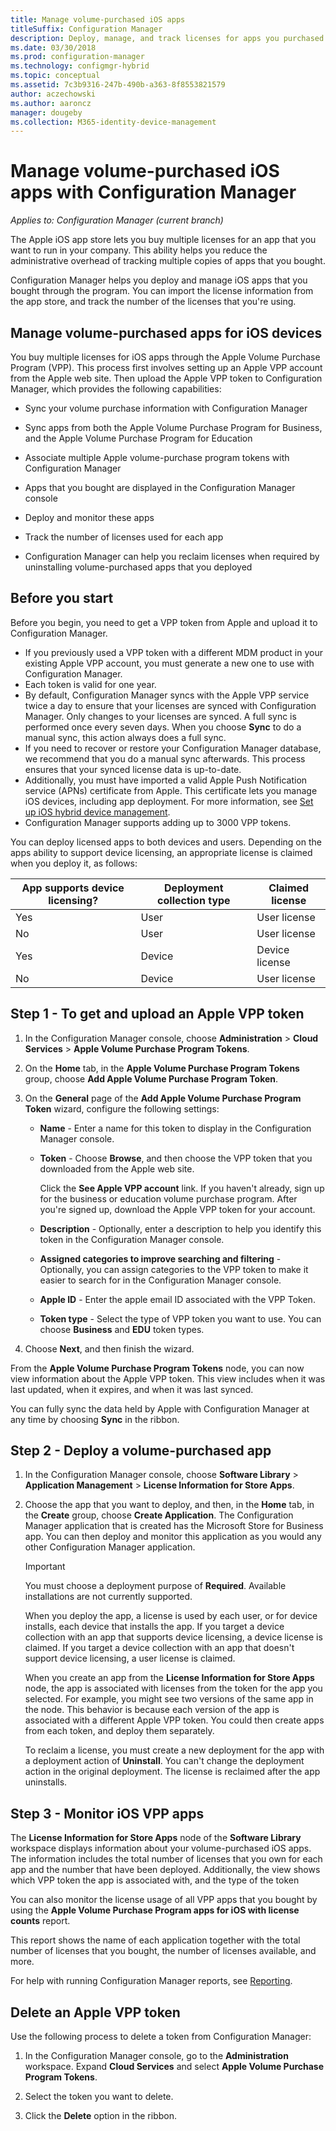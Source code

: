 ```yaml
---
title: Manage volume-purchased iOS apps
titleSuffix: Configuration Manager
description: Deploy, manage, and track licenses for apps you purchased through the Apple iOS app store.
ms.date: 03/30/2018
ms.prod: configuration-manager
ms.technology: configmgr-hybrid
ms.topic: conceptual
ms.assetid: 7c3b9316-247b-490b-a363-8f8553821579
author: aczechowski
ms.author: aaroncz
manager: dougeby
ms.collection: M365-identity-device-management
---
```

# Manage volume-purchased iOS apps with Configuration Manager

*Applies to: Configuration Manager (current branch)*



 The Apple iOS app store lets you buy multiple licenses for an app that you want to run in your company. This ability helps you reduce the administrative overhead of tracking multiple copies of apps that you bought.  

 Configuration Manager helps you deploy and manage iOS apps that you bought through the program. You can import the license information from the app store, and track the number of the licenses that you're using.  



## Manage volume-purchased apps for iOS devices  
 You buy multiple licenses for iOS apps through the Apple Volume Purchase Program (VPP). This process first involves setting up an Apple VPP account from the Apple web site. Then upload the Apple VPP token to Configuration Manager, which provides the following capabilities:  

-   Sync your volume purchase information with Configuration Manager  
 
- Sync apps from both the Apple Volume Purchase Program for Business, and the Apple Volume Purchase Program for Education  

- Associate multiple Apple volume-purchase program tokens with Configuration Manager  

-   Apps that you bought are displayed in the Configuration Manager console  

-   Deploy and monitor these apps  

-   Track the number of licenses used for each app   

-   Configuration Manager can help you reclaim licenses when required by uninstalling volume-purchased apps that you deployed  



## Before you start  
 Before you begin, you need to get a VPP token from Apple and upload it to Configuration Manager.  

-   If you previously used a VPP token with a different MDM product in your existing Apple VPP account, you must generate a new one to use with Configuration Manager.  
-   Each token is valid for one year.  
-   By default, Configuration Manager syncs with the Apple VPP service twice a day to ensure that your licenses are synced with Configuration Manager. Only changes to your licenses are synced. A full sync is performed once every seven days. When you choose **Sync** to do a manual sync, this action always does a full sync.  
-   If you need to recover or restore your Configuration Manager database, we recommend that you do a manual sync afterwards. This process ensures that your synced license data is up-to-date.  
-   Additionally, you must have imported a valid Apple Push Notification service (APNs) certificate from Apple. This certificate lets you manage iOS devices, including app deployment. For more information, see [Set up iOS hybrid device management](enroll-hybrid-ios-mac.md).  
-   Configuration Manager supports adding up to 3000 VPP tokens.

You can deploy licensed apps to both devices and users. Depending on the apps ability to support device licensing, an appropriate license is claimed when you deploy it, as follows:

|App supports device licensing?|Deployment collection type|Claimed license|
|---|---|---|
|Yes|User|User license|
|No|User|User license|
|Yes|Device|Device license|
|No|Device|User license|



## Step 1 - To get and upload an Apple VPP token  

1.  In the Configuration Manager console, choose **Administration** > **Cloud Services** > **Apple Volume Purchase Program Tokens**.   

3.  On the **Home** tab, in the **Apple Volume Purchase Program Tokens** group, choose **Add Apple Volume Purchase Program Token**.  

4.  On the **General** page of the **Add Apple Volume Purchase Program Token** wizard, configure the following settings:   

    -   **Name** - Enter a name for this token to display in the Configuration Manager console.  

    -   **Token** - Choose **Browse**, and then choose the VPP token that you downloaded from the Apple web site.  

         Click the **See Apple VPP account** link. If you haven't already, sign up for the business or education volume purchase program. After you're signed up, download the Apple VPP token for your account.  

    -   **Description** - Optionally, enter a description to help you identify this token in the Configuration Manager console.  

    -   **Assigned categories to improve searching and filtering** - Optionally, you can assign categories to the VPP token to make it easier to search for in the Configuration Manager console.  
    -   **Apple ID** - Enter the apple email ID associated with the VPP Token.
    -   **Token type** - Select the type of VPP token you want to use. You can choose **Business** and **EDU** token types.

5.  Choose **Next**, and then finish the wizard.  

From the **Apple Volume Purchase Program Tokens** node, you can now view information about the Apple VPP token. This view includes when it was last updated, when it expires, and when it was last synced.

You can fully sync the data held by Apple with Configuration Manager at any time by choosing **Sync** in the ribbon.  



## Step 2 - Deploy a volume-purchased app  

1. In the Configuration Manager console, choose **Software Library** > **Application Management** > **License Information for Store Apps**.  

2. Choose the app that you want to deploy, and then, in the **Home** tab, in the **Create** group, choose **Create Application**.
   The Configuration Manager application that is created has the Microsoft Store for Business app. You can then deploy and monitor this application as you would any other Configuration Manager application.  

   > [!IMPORTANT]  
   > You must choose a deployment purpose of **Required**. Available installations are not currently supported.

   When you deploy the app, a license is used by each user, or for device installs, each device that installs the app. If you target a device collection with an app that supports device licensing, a device license is claimed. If you target a device collection with an app that doesn't support device licensing, a user license is claimed. 

   When you create an app from the **License Information for Store Apps** node, the app is associated with licenses from the token for the app you selected. For example, you might see two versions of the same app in the node. This behavior is because each version of the app is associated with a different Apple VPP token. You could then create apps from each token, and deploy them separately.

   To reclaim a license, you must create a new deployment for the app with a deployment action of **Uninstall**. You can't change the deployment action in the original deployment. The license is reclaimed after the app uninstalls.  



## Step 3 - Monitor iOS VPP apps  
 The **License Information for Store Apps** node of the **Software Library** workspace displays information about your volume-purchased iOS apps. The information includes the total number of licenses that you own for each app and the number that have been deployed. Additionally, the view shows which VPP token the app is associated with, and the type of the token

 You can also monitor the license usage of all VPP apps that you bought by using the **Apple Volume Purchase Program apps for iOS with license counts** report.  

 This report shows the name of each application together with the total number of licenses that you bought, the number of licenses available, and more.  

 For help with running Configuration Manager reports, see [Reporting](../../core/servers/manage/reporting.md).  



## Delete an Apple VPP token  
<!--505268-->

Use the following process to delete a token from Configuration Manager:  

1. In the Configuration Manager console, go to the **Administration** workspace. Expand **Cloud Services** and select **Apple Volume Purchase Program Tokens**.  

2. Select the token you want to delete.  

3. Click the **Delete** option in the ribbon.  

